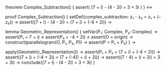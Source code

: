 theorem Complex_Subtraction() {
  assert(
    (7 + i) - (4 - 2i) = 3 + 3i
  )
} ↔

proof Complex_Subtraction() {
  setDef(complex_subtraction: z₁ - z₂ = z₁ + (-z₂)) →
  assert((7 + i) - (4 - 2i) = (7 + i) + (-4 + 2i)) →
  
  lemma Geometric_Representation() {
    setVar(P₁: Complex, P₂: Complex) →
    assert(P₁ = 7 + i) ∧
    assert(P₂ = -4 + 2i) ∧
    assert(O = origin) →
    construct(parallelogram(O, P₁, P₂, P)) →
    assert(P = P₁ + P₂)
  } →
  
  apply(Geometric_Representation()) →
  assert(P₁ + P₂ = (7 + i) + (-4 + 2i)) →
  assert((7 + i) + (-4 + 2i) = (7 + (-4)) + (i + 2i)) →
  assert((7 - 4) + (i + 2i) = 3 + 3i) →
  conclude((7 + i) - (4 - 2i) = 3 + 3i)
}